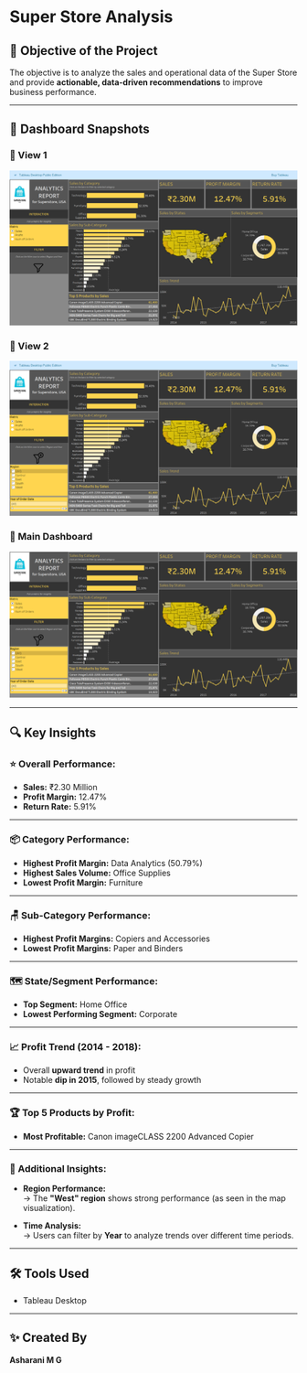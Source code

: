 # Super Store Analysis

## 🎯 Objective of the Project
The objective is to analyze the sales and operational data of the Super Store and provide **actionable, data-driven recommendations** to improve business performance.

---

## 📸 Dashboard Snapshots

### 🔹 View 1
![Dashboard View 1](Images/Sales%20Dashboard%202.png)

### 🔹 View 2
![Dashboard View 2](TABLEAU/Images/Sales%20Dasboard%201.png)

### 🔹 Main Dashboard
![Dashboard](Images/Dashboard.png)  

---

## 🔍 Key Insights

### ⭐ Overall Performance:
- **Sales:** ₹2.30 Million
- **Profit Margin:** 12.47%
- **Return Rate:** 5.91%

---

### 📦 Category Performance:
- **Highest Profit Margin:** Data Analytics (50.79%)
- **Highest Sales Volume:** Office Supplies
- **Lowest Profit Margin:** Furniture

---

### 🪑 Sub-Category Performance:
- **Highest Profit Margins:** Copiers and Accessories
- **Lowest Profit Margins:** Paper and Binders

---

### 🗺️ State/Segment Performance:
- **Top Segment:** Home Office
- **Lowest Performing Segment:** Corporate

---

### 📈 Profit Trend (2014 - 2018):
- Overall **upward trend** in profit
- Notable **dip in 2015**, followed by steady growth

---

### 🏆 Top 5 Products by Profit:
- **Most Profitable:** Canon imageCLASS 2200 Advanced Copier

---

### 📌 Additional Insights:
- **Region Performance:**  
→ The **"West" region** shows strong performance (as seen in the map visualization).
  
- **Time Analysis:**  
→ Users can filter by **Year** to analyze trends over different time periods.

---

## 🛠️ Tools Used
- Tableau Desktop  

---

## ✨ Created By
**Asharani M G**  
